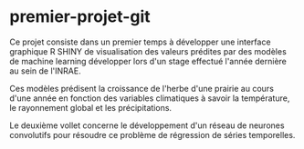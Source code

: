 # premier-projet-git

Ce projet consiste dans un premier temps à développer une interface graphique R SHINY de visualisation des valeurs prédites par des modèles de machine learning développer lors d'un  stage effectué l'année dernière au sein de l'INRAE. 

Ces modèles prédisent la croissance de l'herbe d'une prairie au cours d'une année en fonction des variables climatiques à savoir la température, le rayonnement global et les précipitations.

Le deuxième  vollet concerne le développement d'un réseau de neurones convolutifs pour résoudre ce problème de régression de séries temporelles.




